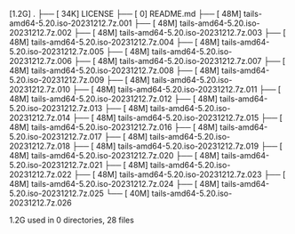 [1.2G]  .
├── [ 34K]  LICENSE
├── [   0]  README.md
├── [ 48M]  tails-amd64-5.20.iso-20231212.7z.001
├── [ 48M]  tails-amd64-5.20.iso-20231212.7z.002
├── [ 48M]  tails-amd64-5.20.iso-20231212.7z.003
├── [ 48M]  tails-amd64-5.20.iso-20231212.7z.004
├── [ 48M]  tails-amd64-5.20.iso-20231212.7z.005
├── [ 48M]  tails-amd64-5.20.iso-20231212.7z.006
├── [ 48M]  tails-amd64-5.20.iso-20231212.7z.007
├── [ 48M]  tails-amd64-5.20.iso-20231212.7z.008
├── [ 48M]  tails-amd64-5.20.iso-20231212.7z.009
├── [ 48M]  tails-amd64-5.20.iso-20231212.7z.010
├── [ 48M]  tails-amd64-5.20.iso-20231212.7z.011
├── [ 48M]  tails-amd64-5.20.iso-20231212.7z.012
├── [ 48M]  tails-amd64-5.20.iso-20231212.7z.013
├── [ 48M]  tails-amd64-5.20.iso-20231212.7z.014
├── [ 48M]  tails-amd64-5.20.iso-20231212.7z.015
├── [ 48M]  tails-amd64-5.20.iso-20231212.7z.016
├── [ 48M]  tails-amd64-5.20.iso-20231212.7z.017
├── [ 48M]  tails-amd64-5.20.iso-20231212.7z.018
├── [ 48M]  tails-amd64-5.20.iso-20231212.7z.019
├── [ 48M]  tails-amd64-5.20.iso-20231212.7z.020
├── [ 48M]  tails-amd64-5.20.iso-20231212.7z.021
├── [ 48M]  tails-amd64-5.20.iso-20231212.7z.022
├── [ 48M]  tails-amd64-5.20.iso-20231212.7z.023
├── [ 48M]  tails-amd64-5.20.iso-20231212.7z.024
├── [ 48M]  tails-amd64-5.20.iso-20231212.7z.025
└── [ 40M]  tails-amd64-5.20.iso-20231212.7z.026

 1.2G used in 0 directories, 28 files
